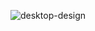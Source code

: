 ![desktop-design](https://github.com/Eduard38655/QR-code-component/assets/93397077/416314be-8c51-4cac-83e7-3ef2b44d464a)
